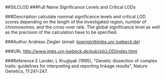 ##SILCLOD
###Full Name
SIgnificance Levels and Critical LODs

###Description
calculate nominal significance levels and critical LOD scores depending on the length of the investigated region, number of chromosomes, and the cross-over rate. The global significance level as well as the precision of the calculation have to be specified.

###Author
Andreas Ziegler (email: koenigir@imbs.uni-luebeck.de)

###URL
http://www.imbs.uni-luebeck.de/pub/silcLOD/index.html

###Reference
E Lander, L Kruglyak (1995), "Genetic dissection of complex traits: guidelines for interpreting and reporting linkage results", Nature Genetics, 11:241-247.


